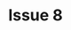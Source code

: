 ---
title: Issue 8
layout: table-of-contents
presentation: abstract
order: 800
class: page-one
outputs:
  - pdf
  - html
---